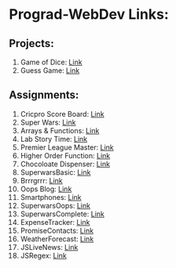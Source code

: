 # Prograd-WebDev Links:

## Projects:
1. Game of Dice: [Link](https://adityakanikdaley.github.io/Prograd-WebDev/Projects/GameOfDice) <br>
2. Guess Game: [Link](https://adityakanikdaley.github.io/Prograd-WebDev/Projects/GuessGame) <br>

## Assignments:
1. Cricpro Score Board: [Link](https://adityakanikdaley.github.io/Prograd-WebDev/Assignments/1_CricproScoreBoard) <br>
2. Super Wars: [Link](https://adityakanikdaley.github.io/Prograd-WebDev/Assignments/2_SuperWars) <br>
3. Arrays & Functions: [Link](https://adityakanikdaley.github.io/Prograd-WebDev/Assignments/3_ArraysFunctions) <br>
4. Lab Story Time: [Link](https://adityakanikdaley.github.io/Prograd-WebDev/Assignments/4_LabStoryTime/src) <br>
5. Premier League Master: [Link](https://adityakanikdaley.github.io/Prograd-WebDev/Assignments/5_PremierLeagueMaster/src) <br>
6. Higher Order Function: [Link](https://adityakanikdaley.github.io/Prograd-WebDev/Assignments/6_HigherOrderFunction) <br>
7. Chocoloate Dispenser: [Link](https://adityakanikdaley.github.io/Prograd-WebDev/Assignments/7_ChocoloateDispenser/src) <br>
8. SuperwarsBasic: [Link](https://adityakanikdaley.github.io/Prograd-WebDev/Assignments/8_SuperwarsBasic/index.html) <br>
9. Brrrgrrr: [Link](https://adityakanikdaley.github.io/Prograd-WebDev/Assignments/9_Brrrgrrr/src/index.html) <br>
10. Oops Blog: [Link](https://adityakanikdaley.github.io/Prograd-WebDev/Assignments/10_OopsBlog/displayCard.html) <br>
11. Smartphones: [Link](https://adityakanikdaley.github.io/Prograd-WebDev/Assignments/11_Smartphones/) <br>
12. SuperwarsOops: [Link](https://adityakanikdaley.github.io/Prograd-WebDev/Assignments/12_SuperwarsOops/index.html)<br>
13. SuperwarsComplete: [Link](https://adityakanikdaley.github.io/Prograd-WebDev/Assignments/13_SuperwarsComplete/index.html)<br>
14. ExpenseTracker: [Link](https://adityakanikdaley.github.io/Prograd-WebDev/Assignments/14_ExpenseTracker/index.html)<br>
15. PromiseContacts: [Link](https://adityakanikdaley.github.io/Prograd-WebDev/Assignments/15_PromiseContacts/index.html)<br>
16. WeatherForecast: [Link](https://adityakanikdaley.github.io/Prograd-WebDev/Assignments/16_WeatherForecast)<br>
17. JSLiveNews: [Link](https://adityakanikdaley.github.io/Prograd-WebDev/Assignments/17_JSLiveNews/index.html)<br>
18. JSRegex: [Link](https://adityakanikdaley.github.io/Prograd-WebDev/Assignments/18_JSRegex/index.html)<br>
